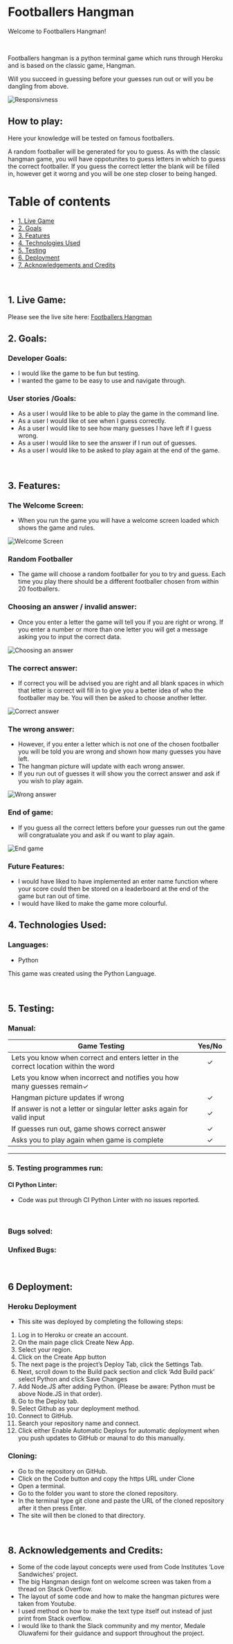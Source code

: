 # Footballers Hangman

Welcome to Footballers Hangman!

<br>

Footballers hangman is a python terminal game which runs through Heroku and is based on the classic game, Hangman.

Will you succeed in guessing before your guesses run out or will you be dangling from above.

![Responsivness](./readme-images/responsive.webp)

## How to play:

Here your knowledge will be tested on famous footballers.

A random footballer will be generated for you to guess. As with the classic hangman game, you will have oppotunites to guess letters in which to guess the correct footballer. If you guess the correct letter the blank will be filled in, however get it worng and you will be one step closer to being hanged.

# Table of contents

- [1. Live Game](#1-live-game)
- [2. Goals](#2-goals)
- [3. Features](#3-features)
- [4. Technologies Used](#4-technologies-used)
- [5. Testing](#5-testing)
- [6. Deployment](#6-deployment)
- [7. Acknowledgements and Credits](#7-acknowledgements-and-credits)

<br>

## 1. Live Game:
Please see the live site here: [Footballers Hangman](https://footballers-hangman-cf411def0ec1.herokuapp.com/)

## 2. Goals:

### Developer Goals:

- I would like the game to be fun but testing.
- I wanted the game to be easy to use and navigate through.

### User stories /Goals:

- As a user I would like to be able to play the game in the command line.
- As a user I would like ot see when I guess correctly.
- As a user I would like to see how many guesses I have left if I guess wrong.
- As a user I would like to see the answer if I run out of guesses.
- As a user I would like to be asked to play again at the end of the game.


<br>

## 3. Features:

### The Welcome Screen:

- When you run the game you will have a welcome screen loaded which shows the game and rules.

![Welcome Screen](./readme-images/welcome-screen.webp)


### Random Footballer

- The game will choose a random footballer for you to try and guess. Each time you play there should be a different footballer chosen from within 20 footballers.

### Choosing an answer / invalid answer:

- Once you enter a letter the game will tell you if you are right or wrong. If you enter a number or more than one letter you will get a message asking you to input the correct data.

![Choosing an answer](./readme-images/invalid-answer.webp)

### The correct answer:

- If correct you will be advised you are right and all blank spaces in which that letter is correct will fill in to give you a better idea of who the footballer may be. You will then be asked to choose another letter.

![Correct answer](./readme-images/correct-answer.webp)

### The wrong answer:

- However, if you enter a letter which is not one of the chosen footballer you will be told you are wrong and shown how many guesses you have left. 
- The hangman picture will update with each wrong answer.
- If you run out of guesses it will show you the correct answer and ask if you wish to play again.

![Wrong answer](./readme-images/incorrect-answer.webp)

### End of game:

- If you guess all the correct letters before your guesses run out the game will congratualate you and ask if ou want to play again.

![End game](./readme-images/end-game.png)

### Future Features:
- I would have liked to have implemented an enter name function where your score could then be stored on a leaderboard at the end of the game but ran out of time.
- I would have liked to make the game more colourful.

## 4. Technologies Used:

### Languages:

- Python

This game was created using the Python Language.

<br>

## 5. Testing:

### Manual:

|Game Testing|Yes/No|
|---|:---:|
|Lets you know when correct and enters letter in the correct location within the word|✓|
|Lets you know when incorrect and notifies you how many guesses remain✓|
|Hangman picture updates if wrong|✓|
|If answer is not a letter or singular letter asks again for valid input|✓|
|If guesses run out, game shows correct answer|✓|
|Asks you to play again when game is complete|✓|
---

### 5. Testing programmes run:


#### CI Python Linter:

- Code was put through CI Python Linter with no issues reported.

 <br>

### Bugs solved:



### Unfixed Bugs:



 <br>

 ## 6 Deployment:

 ### Heroku Deployment

* This site was deployed by completing the following steps:

1. Log in to Heroku or create an account.
2. On the main page click Create New App.
3. Select your region.
4. Click on the Create App button
5. The next page is the project’s Deploy Tab, click the Settings Tab.
6. Next, scroll down to the Build pack section and click ‘Add Build pack’ select Python and click Save Changes
7. Add Node.JS after adding Python. (Please be aware: Python must be above Node.JS in that order).
8. Go to the Deploy tab.
9. Select Github as your deployment method.
10. Connect to GitHub.
11. Search your repository name and connect.
12. Click either Enable Automatic Deploys for automatic deployment when you push updates to GitHub or maunal to do this manually.

### Cloning:

- Go to the repository on GitHub.
- Click on the Code button and copy the https URL under Clone
- Open a terminal.
- Go to the folder you want to store the cloned repository.
- In the terminal type git clone and paste the URL of the cloned repository after it then press Enter.
- The site will then be cloned to that directory.

<br>

## 8. Acknowledgements and Credits:

- Some of the code layout concepts were used from Code Institutes ‘Love Sandwiches’ project.
- The big Hangman design font on welcome screen was taken from a thread on Stack Overflow.
- The layout of some code and how to make the hangman pictures were taken from Youtube.
- I used method on how to make the text type itself out instead of just print from Stack overflow.   
- I would like to thank the Slack community and my mentor, Medale Oluwafemi for their guidance and support throughout the project.